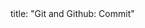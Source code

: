 <frontmatter>
title: "Git and Github: Commit"
</frontmatter>

<include src="navbar.md" boilerplate />

<include src="unit-inPage-asFlat.md" boilerplate />
